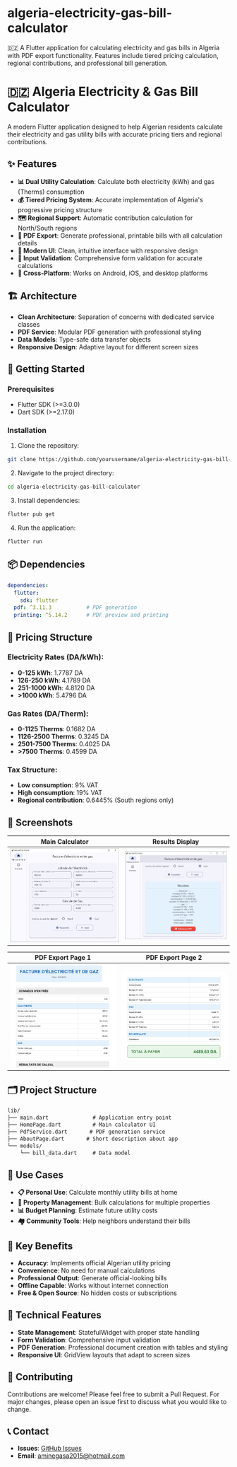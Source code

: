 # algeria-electricity-gas-bill-calculator
🇩🇿 A Flutter application for calculating electricity and gas bills in Algeria with PDF export functionality. Features include tiered pricing calculation, regional contributions, and professional bill generation.
# 🇩🇿 Algeria Electricity & Gas Bill Calculator

A modern Flutter application designed to help Algerian residents calculate their electricity and gas utility bills with accurate pricing tiers and regional contributions.

## ✨ Features

- **📊 Dual Utility Calculation**: Calculate both electricity (kWh) and gas (Therms) consumption
- **💰 Tiered Pricing System**: Accurate implementation of Algeria's progressive pricing structure
- **🗺️ Regional Support**: Automatic contribution calculation for North/South regions
- **📄 PDF Export**: Generate professional, printable bills with all calculation details
- **🎨 Modern UI**: Clean, intuitive interface with responsive design
- **🔢 Input Validation**: Comprehensive form validation for accurate calculations
- **📱 Cross-Platform**: Works on Android, iOS, and desktop platforms

## 🏗️ Architecture

- **Clean Architecture**: Separation of concerns with dedicated service classes
- **PDF Service**: Modular PDF generation with professional styling
- **Data Models**: Type-safe data transfer objects
- **Responsive Design**: Adaptive layout for different screen sizes
## 🚀 Getting Started

### Prerequisites
- Flutter SDK (>=3.0.0)
- Dart SDK (>=2.17.0)

### Installation

1. Clone the repository:
```bash
git clone https://github.com/yourusername/algeria-electricity-gas-bill-calculator.git
```

2. Navigate to the project directory:
```bash
cd algeria-electricity-gas-bill-calculator
```

3. Install dependencies:
```bash
flutter pub get
```

4. Run the application:
```bash
flutter run
```

## 📦 Dependencies
```yaml
dependencies:
  flutter:
    sdk: flutter
  pdf: ^3.11.3           # PDF generation
  printing: ^5.14.2      # PDF preview and printing
```

## 🧮 Pricing Structure

### Electricity Rates (DA/kWh):
- **0-125 kWh**: 1.7787 DA
- **126-250 kWh**: 4.1789 DA  
- **251-1000 kWh**: 4.8120 DA
- **>1000 kWh**: 5.4796 DA

### Gas Rates (DA/Therm):
- **0-1125 Therms**: 0.1682 DA
- **1126-2500 Therms**: 0.3245 DA
- **2501-7500 Therms**: 0.4025 DA
- **>7500 Therms**: 0.4599 DA

### Tax Structure:
- **Low consumption**: 9% VAT
- **High consumption**: 19% VAT
- **Regional contribution**: 0.6445% (South regions only)

## 📱 Screenshots
| Main Calculator | Results Display |
|----------------|----------------|
| ![Calculator](/screenshots/secreenshot1.JPG) | ![Results](/screenshots/secreenshot2.JPG) |

| PDF Export Page 1 | PDF Export Page 2|
|----------------|----------------|
| ![Results](/screenshots/secreenshot3.JPG) | ![Results](/screenshots/secreenshot4.JPG) |

## 🗂️ Project Structure

```
lib/
├── main.dart              # Application entry point
├── HomePage.dart          # Main calculator UI
├── PdfService.dart       # PDF generation service
├── AboutPage.dart       # Short description about app
└── models/
    └── bill_data.dart     # Data model
```
## 🎯 Use Cases

- **📋 Personal Use**: Calculate monthly utility bills at home
- **🏢 Property Management**: Bulk calculations for multiple properties  
- **📊 Budget Planning**: Estimate future utility costs
- **🏘️ Community Tools**: Help neighbors understand their bills

## 🌟 Key Benefits

- **Accuracy**: Implements official Algerian utility pricing
- **Convenience**: No need for manual calculations
- **Professional Output**: Generate official-looking bills
- **Offline Capable**: Works without internet connection
- **Free & Open Source**: No hidden costs or subscriptions

## 🔧 Technical Features

- **State Management**: StatefulWidget with proper state handling
- **Form Validation**: Comprehensive input validation
- **PDF Generation**: Professional document creation with tables and styling
- **Responsive UI**: GridView layouts that adapt to screen sizes

## 🤝 Contributing

Contributions are welcome! Please feel free to submit a Pull Request. For major changes, please open an issue first to discuss what you would like to change.

## 📞 Contact

- **Issues**: [GitHub Issues](https://github.com/GasbaouiMohammedAlAmin/algeria-electricity-gas-bill-calculator/issues)
- **Email**: aminegasa2015@hotmail.com

